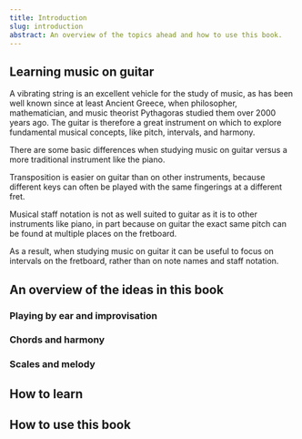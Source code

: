 ```yaml
---
title: Introduction
slug: introduction
abstract: An overview of the topics ahead and how to use this book.
---
```


## Learning music on guitar

A vibrating string is an excellent vehicle for the study of music,
as has been well known since at least Ancient Greece, 
when philosopher, mathematician, 
and music theorist Pythagoras studied them over 2000 years ago.
The guitar is therefore a great instrument on which to explore fundamental musical concepts,
like pitch, intervals, and harmony.

There are some basic differences when studying music on guitar versus a more traditional instrument like the piano.

Transposition is easier on guitar than on other instruments,
because different keys can often be played with the same fingerings at a different fret.

Musical staff notation is not as well suited to guitar as it is to other instruments like piano,
in part because on guitar 
the exact same pitch can be found at multiple places on the fretboard.

As a result,
when studying music on guitar it can be useful to focus on intervals on the fretboard,
rather than on note names and staff notation.

## An overview of the ideas in this book

### Playing by ear and improvisation
### Chords and harmony
### Scales and melody

## How to learn

## How to use this book

